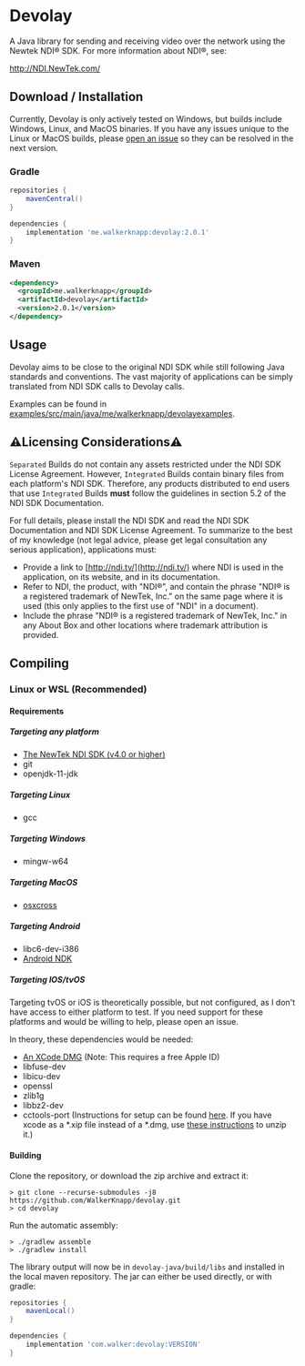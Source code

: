 # Devolay
A Java library for sending and receiving video over the network using the Newtek NDI® SDK. For more information about NDI®, see:

http://NDI.NewTek.com/

## Download / Installation
Currently, Devolay is only actively tested on Windows, but builds include Windows, Linux, and MacOS binaries.
If you have any issues unique to the Linux or MacOS builds, please [open an issue](https://github.com/WalkerKnapp/devolay/issues) so they can be resolved in the next version.

### Gradle
```groovy
repositories {
    mavenCentral()
}

dependencies {
    implementation 'me.walkerknapp:devolay:2.0.1'
}
```

### Maven
```xml
<dependency>
  <groupId>me.walkerknapp</groupId>
  <artifactId>devolay</artifactId>
  <version>2.0.1</version>
</dependency>
```

## Usage
Devolay aims to be close to the original NDI SDK while still following Java standards and conventions. The vast majority of applications can be simply translated from NDI SDK calls to Devolay calls.

Examples can be found in [examples/src/main/java/me/walkerknapp/devolayexamples](https://github.com/WalkerKnapp/devolay/tree/master/examples/src/main/java/me/walkerknapp/devolayexamples).


## ⚠️Licensing Considerations⚠️

`Separated` Builds do not contain any assets restricted under the NDI SDK License Agreement.
However, `Integrated` Builds contain binary files from each platform's NDI SDK.
Therefore, any products distributed to end users that use `Integrated` Builds **must** follow the guidelines in section 5.2 of the NDI SDK Documentation.

For full details, please install the NDI SDK and read the NDI SDK Documentation and NDI SDK License Agreement.
To summarize to the best of my knowledge (not legal advice, please get legal consultation any serious application),
applications must:
- Provide a link to [http://ndi.tv/](http://ndi.tv/) where NDI is used in the application, on its website, and in its documentation.
- Refer to NDI, the product, with "NDI®", and contain the phrase "NDI® is a registered trademark of NewTek, Inc." on the same page where it is used (this only applies to the first use of "NDI" in a document).
- Include the phrase "NDI® is a registered trademark of NewTek, Inc." in any About Box and other locations where trademark attribution is provided.

## Compiling

### Linux or WSL (Recommended)

#### Requirements

##### Targeting any platform
- [The NewTek NDI SDK (v4.0 or higher)](https://www.ndi.tv/sdk/)
- git
- openjdk-11-jdk

##### Targeting Linux
- gcc

##### Targeting Windows
- mingw-w64

##### Targeting MacOS
- [osxcross](https://github.com/tpoechtrager/osxcross)

##### Targeting Android
- libc6-dev-i386
- [Android NDK](https://developer.android.com/ndk/downloads)

##### Targeting IOS/tvOS
Targeting tvOS or iOS is theoretically possible, but not configured, as I don't have access to either platform to test. If you need support for these platforms and would be willing to help, please open an issue.

In theory, these dependencies would be needed:
- [An XCode DMG](https://developer.apple.com/xcode/download) (Note: This requires a free Apple ID)
- libfuse-dev
- libicu-dev
- openssl
- zlib1g
- libbz2-dev
- cctools-port (Instructions for setup can be found [here](https://web.archive.org/web/20200902224950/https://github.com/tpoechtrager/osxcross/issues/45#issuecomment-138351002). If you have xcode as a *.xip file instead of a *.dmg, use [these instructions](https://web.archive.org/web/20200902224812/https://github.com/bitcoin/bitcoin/issues/8748#issuecomment-247745279) to unzip it.)

#### Building

Clone the repository, or download the zip archive and extract it:
```
> git clone --recurse-submodules -j8 https://github.com/WalkerKnapp/devolay.git 
> cd devolay
```

Run the automatic assembly:
```
> ./gradlew assemble
> ./gradlew install
```

The library output will now be in `devolay-java/build/libs` and installed in the local maven repository.
The jar can either be used directly, or with gradle:
```groovy
repositories {
    mavenLocal()
}

dependencies {
    implementation 'com.walker:devolay:VERSION'
}
```
